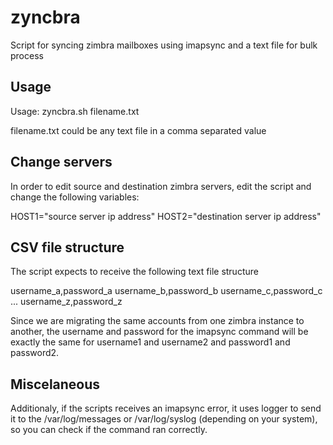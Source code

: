 # zyncbra
Script for syncing zimbra mailboxes using imapsync and a text file for bulk process

## Usage
Usage: zyncbra.sh filename.txt

filename.txt could be any text file in a comma separated value

## Change servers
In order to edit source and destination zimbra servers, edit the script and change the following variables:

HOST1="source server ip address"
HOST2="destination server ip address"

## CSV file structure

The script expects to receive the following text file structure

username_a,password_a
username_b,password_b
username_c,password_c
...
username_z,password_z

Since we are migrating the same accounts from one zimbra instance to another, the username and password for the imapsync command will be exactly the same for username1 and username2 and password1 and password2.

## Miscelaneous

Additionaly, if the scripts receives an imapsync error, it uses logger to send it to the /var/log/messages or /var/log/syslog (depending on your system), so you can check if the command ran correctly.

